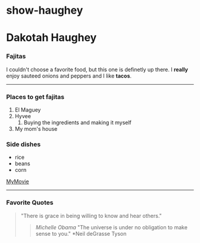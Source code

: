 # show-haughey
# Dakotah Haughey
### Fajitas
I couldn't choose a favorite food, but this one is definetly up there. I **really** enjoy sauteed onions and peppers and I like **tacos**.

---
### Places to get fajitas
1. El Maguey
2. Hyvee
    1. Buying the ingredients and making it myself
3. My mom's house

### Side dishes
* rice
* beans
* corn

[MyMovie](MyMovie.md)

---
### Favorite Quotes
> "There is grace in being willing to know and hear others."
>> *Michelle Obama*
> "The universe is under no obligation to make sense to you."
>> *Neil deGrasse Tyson